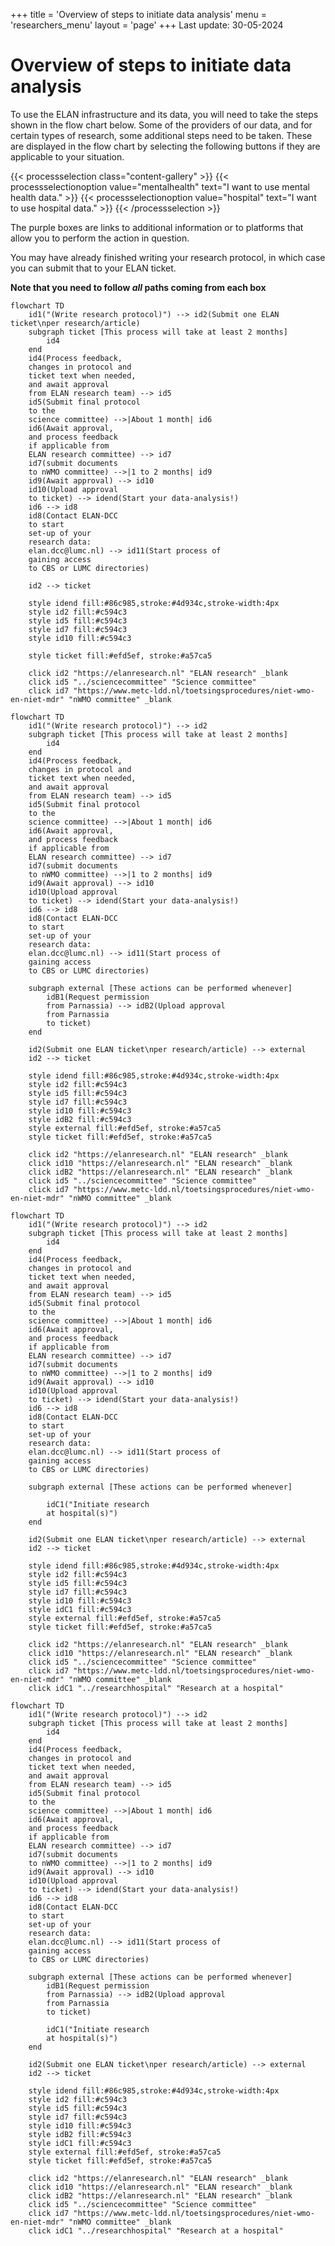 +++
title = 'Overview of steps to initiate data analysis'
menu = 'researchers_menu'
layout = 'page'
+++
Last update: 30-05-2024

# Overview of steps to initiate data analysis
To use the ELAN infrastructure and its data, you will need to take the steps shown in the flow chart below.
Some of the providers of our data, and for certain types of research, some additional steps need to be taken. These are displayed in the flow chart by selecting the following buttons if they are applicable to your situation.

{{< processselection class="content-gallery" >}}
    {{< processselectionoption value="mentalhealth" text="I want to use mental health data." >}}
    {{< processselectionoption value="hospital" text="I want to use hospital data." >}}
{{< /processselection >}}

The purple boxes are links to additional information or to platforms that allow you to perform the action in question.

You may have already finished writing your research protocol, in which case you can submit that to your ELAN ticket.

**Note that you need to follow *all* paths coming from each box**

```mermaid {class=""}
flowchart TD
    id1("(Write research protocol)") --> id2(Submit one ELAN ticket\nper research/article)
    subgraph ticket [This process will take at least 2 months]
        id4
    end
    id4(Process feedback, 
    changes in protocol and 
    ticket text when needed,
    and await approval
    from ELAN research team) --> id5
    id5(Submit final protocol
    to the
    science committee) -->|About 1 month| id6
    id6(Await approval,
    and process feedback
    if applicable from
    ELAN research committee) --> id7
    id7(submit documents 
    to nWMO committee) -->|1 to 2 months| id9
    id9(Await approval) --> id10
    id10(Upload approval
    to ticket) --> idend(Start your data-analysis!)
    id6 --> id8
    id8(Contact ELAN-DCC
    to start 
    set-up of your 
    research data:
    elan.dcc@lumc.nl) --> id11(Start process of
    gaining access
    to CBS or LUMC directories)

    id2 --> ticket

    style idend fill:#86c985,stroke:#4d934c,stroke-width:4px
    style id2 fill:#c594c3
    style id5 fill:#c594c3
    style id7 fill:#c594c3
    style id10 fill:#c594c3

    style ticket fill:#efd5ef, stroke:#a57ca5
    
    click id2 "https://elanresearch.nl" "ELAN research" _blank
    click id5 "../sciencecommittee" "Science committee"
    click id7 "https://www.metc-ldd.nl/toetsingsprocedures/niet-wmo-en-niet-mdr" "nWMO committee" _blank
```

```mermaid {class="mentalhealth"}
flowchart TD
    id1("(Write research protocol)") --> id2
    subgraph ticket [This process will take at least 2 months]
        id4
    end
    id4(Process feedback, 
    changes in protocol and 
    ticket text when needed,
    and await approval
    from ELAN research team) --> id5
    id5(Submit final protocol
    to the
    science committee) -->|About 1 month| id6
    id6(Await approval,
    and process feedback
    if applicable from
    ELAN research committee) --> id7
    id7(submit documents 
    to nWMO committee) -->|1 to 2 months| id9
    id9(Await approval) --> id10
    id10(Upload approval
    to ticket) --> idend(Start your data-analysis!)
    id6 --> id8
    id8(Contact ELAN-DCC
    to start 
    set-up of your 
    research data:
    elan.dcc@lumc.nl) --> id11(Start process of
    gaining access
    to CBS or LUMC directories)

    subgraph external [These actions can be performed whenever]
        idB1(Request permission
        from Parnassia) --> idB2(Upload approval
        from Parnassia
        to ticket)
    end

    id2(Submit one ELAN ticket\nper research/article) --> external
    id2 --> ticket

    style idend fill:#86c985,stroke:#4d934c,stroke-width:4px
    style id2 fill:#c594c3
    style id5 fill:#c594c3
    style id7 fill:#c594c3
    style id10 fill:#c594c3
    style idB2 fill:#c594c3
    style external fill:#efd5ef, stroke:#a57ca5
    style ticket fill:#efd5ef, stroke:#a57ca5
    
    click id2 "https://elanresearch.nl" "ELAN research" _blank
    click id10 "https://elanresearch.nl" "ELAN research" _blank
    click idB2 "https://elanresearch.nl" "ELAN research" _blank
    click id5 "../sciencecommittee" "Science committee"
    click id7 "https://www.metc-ldd.nl/toetsingsprocedures/niet-wmo-en-niet-mdr" "nWMO committee" _blank
```

```mermaid {class="hospital"}
flowchart TD
    id1("(Write research protocol)") --> id2
    subgraph ticket [This process will take at least 2 months]
        id4
    end
    id4(Process feedback, 
    changes in protocol and 
    ticket text when needed,
    and await approval
    from ELAN research team) --> id5
    id5(Submit final protocol
    to the
    science committee) -->|About 1 month| id6
    id6(Await approval,
    and process feedback
    if applicable from
    ELAN research committee) --> id7
    id7(submit documents 
    to nWMO committee) -->|1 to 2 months| id9
    id9(Await approval) --> id10
    id10(Upload approval
    to ticket) --> idend(Start your data-analysis!)
    id6 --> id8
    id8(Contact ELAN-DCC
    to start 
    set-up of your 
    research data:
    elan.dcc@lumc.nl) --> id11(Start process of
    gaining access
    to CBS or LUMC directories)

    subgraph external [These actions can be performed whenever]

        idC1("Initiate research
        at hospital(s)")
    end

    id2(Submit one ELAN ticket\nper research/article) --> external
    id2 --> ticket

    style idend fill:#86c985,stroke:#4d934c,stroke-width:4px
    style id2 fill:#c594c3
    style id5 fill:#c594c3
    style id7 fill:#c594c3
    style id10 fill:#c594c3
    style idC1 fill:#c594c3
    style external fill:#efd5ef, stroke:#a57ca5
    style ticket fill:#efd5ef, stroke:#a57ca5
    
    click id2 "https://elanresearch.nl" "ELAN research" _blank
    click id10 "https://elanresearch.nl" "ELAN research" _blank
    click id5 "../sciencecommittee" "Science committee"
    click id7 "https://www.metc-ldd.nl/toetsingsprocedures/niet-wmo-en-niet-mdr" "nWMO committee" _blank
    click idC1 "../researchhospital" "Research at a hospital"
```


```mermaid {class="hospital mentalhealth"}
flowchart TD
    id1("(Write research protocol)") --> id2
    subgraph ticket [This process will take at least 2 months]
        id4
    end
    id4(Process feedback, 
    changes in protocol and 
    ticket text when needed,
    and await approval
    from ELAN research team) --> id5
    id5(Submit final protocol
    to the
    science committee) -->|About 1 month| id6
    id6(Await approval,
    and process feedback
    if applicable from
    ELAN research committee) --> id7
    id7(submit documents 
    to nWMO committee) -->|1 to 2 months| id9
    id9(Await approval) --> id10
    id10(Upload approval
    to ticket) --> idend(Start your data-analysis!)
    id6 --> id8
    id8(Contact ELAN-DCC
    to start 
    set-up of your 
    research data:
    elan.dcc@lumc.nl) --> id11(Start process of
    gaining access
    to CBS or LUMC directories)

    subgraph external [These actions can be performed whenever]
        idB1(Request permission
        from Parnassia) --> idB2(Upload approval
        from Parnassia
        to ticket)

        idC1("Initiate research
        at hospital(s)")
    end

    id2(Submit one ELAN ticket\nper research/article) --> external
    id2 --> ticket

    style idend fill:#86c985,stroke:#4d934c,stroke-width:4px
    style id2 fill:#c594c3
    style id5 fill:#c594c3
    style id7 fill:#c594c3
    style id10 fill:#c594c3
    style idB2 fill:#c594c3
    style idC1 fill:#c594c3
    style external fill:#efd5ef, stroke:#a57ca5
    style ticket fill:#efd5ef, stroke:#a57ca5
    
    click id2 "https://elanresearch.nl" "ELAN research" _blank
    click id10 "https://elanresearch.nl" "ELAN research" _blank
    click idB2 "https://elanresearch.nl" "ELAN research" _blank
    click id5 "../sciencecommittee" "Science committee"
    click id7 "https://www.metc-ldd.nl/toetsingsprocedures/niet-wmo-en-niet-mdr" "nWMO committee" _blank
    click idC1 "../researchhospital" "Research at a hospital"
```